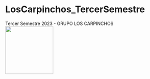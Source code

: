 # LosCarpinchos_TercerSemestre
Tercer Semestre 2023 - GRUPO LOS CARPINCHOS
<br>
<img width="150" src="https://upload.wikimedia.org/wikipedia/commons/thumb/9/99/Capivara%28Hydrochoerus_hydrochaeris%29.jpg/320px-Capivara%28Hydrochoerus_hydrochaeris%29.jpg"/>
